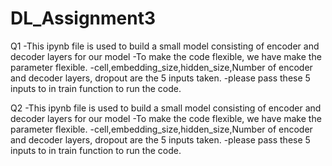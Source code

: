 # DL_Assignment3

Q1
	-This ipynb file is used to build a small model consisting of encoder and decoder layers for our model
	-To make the code flexible, we have make the parameter flexible.
	-cell,embedding_size,hidden_size,Number of encoder and decoder layers, dropout are the 5 inputs taken.
  -please pass these 5 inputs to in train function to run the code.
  
Q2
	-This ipynb file is used to build a small model consisting of encoder and decoder layers for our model
	-To make the code flexible, we have make the parameter flexible.
	-cell,embedding_size,hidden_size,Number of encoder and decoder layers, dropout are the 5 inputs taken.
 	-please pass these 5 inputs to in train function to run the code.

